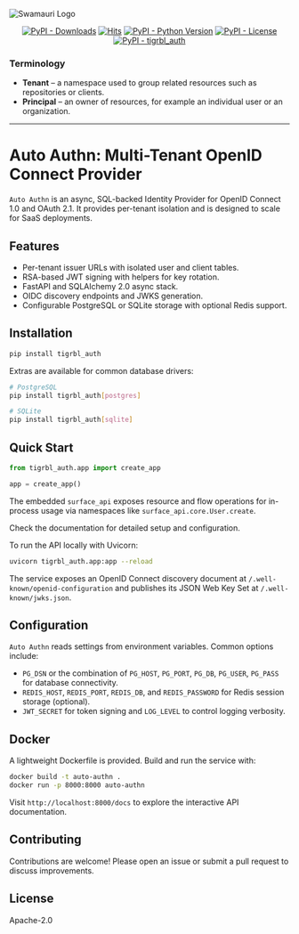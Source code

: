 ![Swamauri Logo](https://res.cloudinary.com/dbjmpekvl/image/upload/v1730099724/Swarmauri-logo-lockup-2048x757_hww01w.png)

<p align="center">
    <a href="https://pypi.org/project/tigrbl_auth/">
        <img src="https://img.shields.io/pypi/dm/tigrbl_auth" alt="PyPI - Downloads"/></a>
    <a href="https://hits.sh/github.com/swarmauri/swarmauri-sdk/tree/master/pkgs/standards/tigrbl_auth/">
        <img alt="Hits" src="https://hits.sh/github.com/swarmauri/swarmauri-sdk/tree/master/pkgs/standards/tigrbl_auth.svg"/></a>
    <a href="https://pypi.org/project/tigrbl_auth/">
        <img src="https://img.shields.io/pypi/pyversions/tigrbl_auth" alt="PyPI - Python Version"/></a>
    <a href="https://pypi.org/project/tigrbl_auth/">
        <img src="https://img.shields.io/pypi/l/tigrbl_auth" alt="PyPI - License"/></a>
    <a href="https://pypi.org/project/tigrbl_auth/">
        <img src="https://img.shields.io/pypi/v/tigrbl_auth?label=tigrbl_auth&color=green" alt="PyPI - tigrbl_auth"/></a>
</p>

### Terminology

- **Tenant** – a namespace used to group related resources such as repositories or clients.
- **Principal** – an owner of resources, for example an individual user or an organization.

---

# Auto Authn: Multi-Tenant OpenID Connect Provider

`Auto Authn` is an async, SQL-backed Identity Provider for OpenID Connect 1.0 and OAuth 2.1.
It provides per-tenant isolation and is designed to scale for SaaS deployments.

## Features

- Per-tenant issuer URLs with isolated user and client tables.
- RSA-based JWT signing with helpers for key rotation.
- FastAPI and SQLAlchemy 2.0 async stack.
- OIDC discovery endpoints and JWKS generation.
- Configurable PostgreSQL or SQLite storage with optional Redis support.

## Installation

```bash
pip install tigrbl_auth
```

Extras are available for common database drivers:

```bash
# PostgreSQL
pip install tigrbl_auth[postgres]

# SQLite
pip install tigrbl_auth[sqlite]
```

## Quick Start

```python
from tigrbl_auth.app import create_app

app = create_app()
```

The embedded ``surface_api`` exposes resource and flow operations for in-process usage via
namespaces like ``surface_api.core.User.create``.

Check the documentation for detailed setup and configuration.

To run the API locally with Uvicorn:

```bash
uvicorn tigrbl_auth.app:app --reload
```

The service exposes an OpenID Connect discovery document at
`/.well-known/openid-configuration` and publishes its JSON Web Key Set at
`/.well-known/jwks.json`.

## Configuration

`Auto Authn` reads settings from environment variables. Common options include:

- `PG_DSN` or the combination of `PG_HOST`, `PG_PORT`, `PG_DB`, `PG_USER`, `PG_PASS`
  for database connectivity.
- `REDIS_HOST`, `REDIS_PORT`, `REDIS_DB`, and `REDIS_PASSWORD` for Redis session
  storage (optional).
- `JWT_SECRET` for token signing and `LOG_LEVEL` to control logging verbosity.

## Docker

A lightweight Dockerfile is provided. Build and run the service with:

```bash
docker build -t auto-authn .
docker run -p 8000:8000 auto-authn
```

Visit `http://localhost:8000/docs` to explore the interactive API documentation.

## Contributing

Contributions are welcome! Please open an issue or submit a pull request to
discuss improvements.

## License

Apache-2.0

